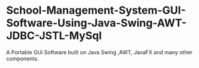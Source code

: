 # School-Management-System-GUI-Software-Using-Java-Swing-AWT-JDBC-JSTL-MySql
A Portable GUi Software built on Java Swing ,AWT, JavaFX and many other components. 
